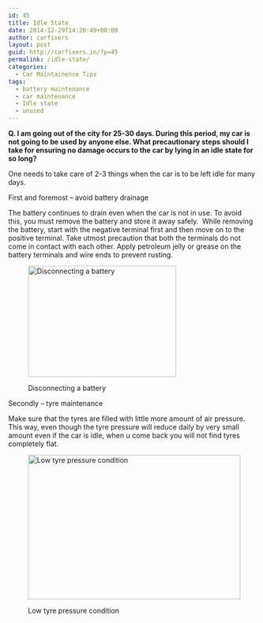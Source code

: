 ```yaml
---
id: 45
title: Idle State
date: 2014-12-29T14:20:49+00:00
author: carfixers
layout: post
guid: http://carfixers.in/?p=45
permalink: /idle-state/
categories:
  - Car Maintainence Tips
tags:
  - battery maintenance
  - car maintenance
  - Idle state
  - unused
---
```

**Q. I am going out of the city for 25-30 days. During this period, my car is not going to be used by anyone else. What precautionary steps should I take for ensuring no damage occurs to the car by lying in an idle state for so long?**

One needs to take care of 2-3 things when the car is to be left idle for many days.

First and foremost – avoid battery drainage

The battery continues to drain even when the car is not in use. To avoid this, you must remove the battery and store it away safely.  While removing the battery, start with the negative terminal first and then move on to the positive terminal. Take utmost precaution that both the terminals do not come in contact with each other. Apply petroleum jelly or grease on the battery terminals and wire ends to prevent rusting.<figure id="attachment_50" style="width: 300px;" class="wp-caption alignnone">

[<img class="size-full wp-image-50" src="http://carfixers.in/wp-content/uploads/2014/12/3_1.jpg" alt="Disconnecting a battery" width="300" height="225" />](http://carfixers.in/wp-content/uploads/2014/12/3_1.jpg)<figcaption class="wp-caption-text">Disconnecting a battery</figcaption></figure> 

Secondly – tyre maintenance

Make sure that the tyres are filled with little more amount of air pressure. This way, even though the tyre pressure will reduce daily by very small amount even if the car is idle, when u come back you will not find tyres completely flat.<figure id="attachment_51" style="width: 430px;" class="wp-caption alignnone">

[<img class="size-full wp-image-51" src="http://carfixers.in/wp-content/uploads/2014/12/3_2.jpg" alt="Low tyre pressure condition" width="430" height="293" />](http://carfixers.in/wp-content/uploads/2014/12/3_2.jpg)<figcaption class="wp-caption-text">Low tyre pressure condition</figcaption></figure>
